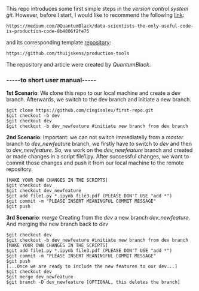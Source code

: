 This repo introduces some first simple steps in the *version control system git*. However, before I start, I would like to recommend the following [link](https://medium.com/@QuantumBlack/data-scientists-the-only-useful-code-is-production-code-8b4806f2fe75):
```
https://medium.com/@QuantumBlack/data-scientists-the-only-useful-code-is-production-code-8b4806f2fe75
```
and its corresponding template [repository](https://github.com/thuijskens/production-tools):
```
https://github.com/thuijskens/production-tools
```
The repository and article were created by *QuantumBlack*.

### -----to short user manual-----
**1st Scenario**:
We clone this repo to our local machine and create a dev branch. Afterwards, we switch to the dev branch and initiate a new branch.
```
$git clone https://github.com/cingisalex/first-repo.git 
$git checkout -b dev
$git checkout dev 
$git checkout -b dev_newfeature #initiate new branch from dev branch
```

**2nd Scenario**:
Important: we can not switch immediatelly from a *master* branch to *dev_newfeature* branch, we firstly have to switch to *dev* and then to *dev_newfeature*. So, we work on the *dev_newfeature* branch and created or made changes in a script file1.py. After successful changes, we want to commit those changes and push it from our local machine to the remote repository.
```
[MAKE YOUR OWN CHANGES IN THE SCRIPTS]
$git checkout dev 
$git checkout dev_newfeature
$git add file1.py *.ipynb file3.pdf (PLEASE DON'T USE "add *")
$git commit -m "PLEASE INSERT MEANINGFUL COMMIT MESSAGE"
$git push
```
**3rd Scenario**: *merge*
Creating from the *dev* a new branch *dev_newfeature*. And merging the new branch back to *dev* 
```
$git checkout dev
$git checkout -b dev_newfeature #initiate new branch from dev branch
[MAKE YOUR OWN CHANGES IN THE SCRIPTS]
$git add file1.py *.ipynb file3.pdf (PLEASE DON'T USE "add *")
$git commit -m "PLEASE INSERT MEANINGFUL COMMIT MESSAGE"
$git push
[...Once we are ready to include the new features to our dev...]
$git checkout dev
$git merge dev_newfeature
$git branch -D dev_newfeature [OPTIONAL, this deletes the branch]
```
